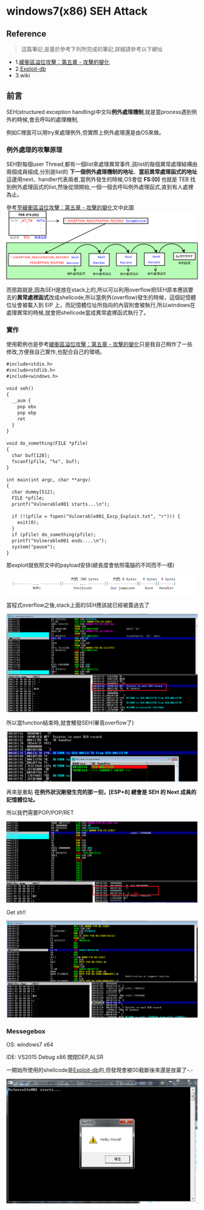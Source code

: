 # windows7(x86) SEH Attack

## Reference

> 這篇筆記,是基於參考下列所完成的筆記,詳細請參考以下網址
+ 1.<a href="http://securityalley.blogspot.tw/2014/11/blog-post.html">緩衝區溢位攻擊：第五章 - 攻擊的變化</a>
+ 2.<a href="https://www.exploit-db.com/exploits/40245/">Exploit-db</a>
+ 3.wiki

## 前言

SEH(structured exception handling)中文叫**例外處理機制**,就是當process遇到例外的時候,會去呼叫的處理機制,

例如C裡面可以用try來處理例外,但實際上例外處理還是由OS來做。


### 例外處理的攻擊原理

SEH對每個user Thread,都有一個list來處理異常事件,該list的每個異常處理結構由兩個成員組成,分別是list的 **下一個例外處理機制的地址**、**當前異常處理函式的地址** 這邊用next、handler代表兩者,當例外發生的時候,OS會從 **FS:[0]** 也就是 TEB 找到例外處理函式的list,然後從頭開始,一個一個去呼叫例外處理函式,直到有人處裡為止。

參考至<a href="http://securityalley.blogspot.tw/2014/11/blog-post.html">緩衝區溢位攻擊：第五章 - 攻擊的變化</a>文中此圖
![SEH](https://github.com/qqgnoe466263/shellcode/blob/master/windows7-x86-SEH-Attack/pic/SEH.png)

而思路就是,因為SEH是放在stack上的,所以可以利用overflow把SEH原本應該要去的**異常處裡函式**改成shellcode,所以當例外(overflow)發生的時候，這個記憶體位址會被載入到 EIP 上，而記憶體位址所指向的內容則會被執行,所以windows在處理異常的時候,就會把shellcode當成異常處裡函式執行了。

### 實作

使用範例也是參考<a href="http://securityalley.blogspot.tw/2014/11/blog-post.html">緩衝區溢位攻擊：第五章 - 攻擊的變化</a>只是我自己稍作了一些修改,方便我自己實作,也配合自己的環境。

    #include<stdio.h>
    #include<stdlib.h>
    #include<windows.h>

    void seh()
    {
      __asm {
        pop ebx
        pop ebp
        ret
      }
    }

    void do_something(FILE *pfile)
    {
      char buf[128];
      fscanf(pfile, "%s", buf);
    }

    int main(int argc, char **argv)
    {
      char dummy[512];
      FILE *pfile;
      printf("Vulnerable001 starts...\n");

      if (!(pfile = fopen("Vulnerable001_Excp_Exploit.txt", "r"))) {
        exit(0);
      }
      if (pfile) do_something(pfile);
      printf("Vulnerable001 ends....\n");
      system("pause");
    }
  


那exploit就依照文中的payload安排(總長度會依照電腦的不同而不一樣)

![payload](https://github.com/qqgnoe466263/shellcode/blob/master/windows7-x86-SEH-Attack/pic/payload.png)

當程式overflow之後,stack上面的SEH應該就已經被蓋過去了

![1](https://github.com/qqgnoe466263/shellcode/blob/master/windows7-x86-SEH-Attack/pic/1.png)

所以當function結束時,就會觸發SEH(畢竟overflow了)

![2](https://github.com/qqgnoe466263/shellcode/blob/master/windows7-x86-SEH-Attack/pic/2.png)

再來是重點 **在例外狀況剛發生完的那一刻，[ESP+8] 總會是 SEH 的 Next 成員的記憶體位址。**

所以我們需要POP/POP/RET

![3](https://github.com/qqgnoe466263/shellcode/blob/master/windows7-x86-SEH-Attack/pic/3-1.png)

Get sh!!

![4](https://github.com/qqgnoe466263/shellcode/blob/master/windows7-x86-SEH-Attack/pic/4.png)

### Messegebox

OS: windows7 x64 

IDE: VS2015 Debug x86 關閉DEP,ALSR

一開始所使用的shellcode是<a href="https://www.exploit-db.com/exploits/40245/">Exploit-db</a>的,但發現會被00截斷後來還是放棄了-.-

![messagebox](https://github.com/qqgnoe466263/shellcode/blob/master/windows7-x86-SEH-Attack/pic/Messagebox.png)
